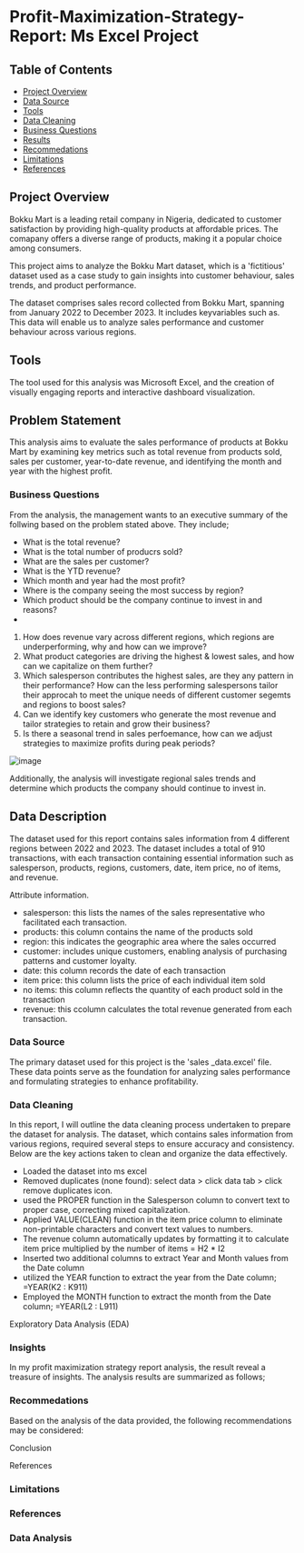 # Profit-Maximization-Strategy-Report: Ms Excel Project

## Table of Contents

- [Project Overview](#project-overview)
- [Data Source](#data-source)
- [Tools](#tools)
- [Data Cleaning](#data-cleaning)
- [Business Questions](#business-questions)
- [Results](#results) 
- [Recommedations](#recommedations)
- [Limitations](#limitations)
- [References](#references)

## Project Overview

Bokku Mart is a leading retail company in Nigeria, dedicated to customer satisfaction by providing high-quality products at affordable prices. 
The comapany offers a diverse range of products, making it a popular choice among consumers. 

This project aims to analyze the Bokku Mart dataset, which is a 'fictitious' dataset used as a case study to gain insights into customer behaviour, sales trends, and product performance.

The dataset comprises sales record collected from Bokku Mart, spanning from January 2022 to December 2023. It includes keyvariables such as. This data will enable us to analyze sales performance and customer behaviour across various regions. 

## Tools
The tool used for this analysis was Microsoft Excel, and the creation of visually engaging reports and interactive dashboard visualization.

## Problem Statement 
This analysis aims to evaluate the sales performance of products at Bokku Mart by examining key metrics such as total revenue from products sold, sales per customer, year-to-date revenue, and identifying the month and year with the highest profit. 

### Business Questions  
From the analysis, the management wants to an executive summary of the follwing based on the problem stated above. They include; 

- What is the total revenue?
- What is the total number of producrs sold?
- What are the sales per customer?
- What is the YTD revenue?
- Which month and year had the most profit?
- Where is the company seeing the most success by region?
- Which product should be the company continue to invest in and reasons?
- 

1. How does revenue vary across different regions, which regions are underperforming, why and how can we improve?
2. What product categories are driving the highest & lowest sales, and how can we capitalize on them further?
3. Which salesperson contributes the highest sales, are they any pattern in their performance? How can the less performing salespersons tailor their approcah to meet the unique needs of different customer segemts and regions to boost sales?
4. Can we identify key customers who generate the most revenue and tailor strategies to retain and grow their business?
5. Is there a seasonal trend in sales perfoemance, how can we adjust strategies to maximize profits during peak periods?

![image](https://github.com/user-attachments/assets/e29aab71-d0fa-45a4-85d4-2f545fbb537b)



Additionally, the analysis will investigate regional sales trends and determine which products the company should continue to invest in. 

## Data Description

The dataset used for this report contains sales information from 4 different regions between 2022 and 2023. The dataset includes a total of 910 transactions, with each transaction containing essential information such as salesperson, products, regions, customers, date, item price, no of items, and revenue. 

Attribute information. 
- salesperson: this lists the names of the sales representative who facilitated each transaction.
-  products: this column contains the name of the products sold
-  region: this indicates the geographic area where the sales occurred
-  customer: includes unique customers, enabling analysis of purchasing patterns and customer loyalty.
-  date: this column records the date of each transaction
-  item price: this column lists the price of each individual item sold
-  no items: this column reflects the quantity of each product sold in the transaction
-  revenue: this ccolumn calculates the total revenue generated from each transaction. 
  
### Data Source

The primary dataset used for this project is the 'sales _data.excel' file. These data points serve as the foundation for analyzing sales performance and formulating strategies to enhance profitability. 

### Data Cleaning
In this report, I will outline the data cleaning process undertaken to prepare the dataset for analysis. The dataset, which contains sales information from various regions, required several steps to ensure accuracy and consistency. Below are the key actions taken to clean and organize the data effectively. 

- Loaded the dataset into ms excel
- Removed duplicates (none found): select data > click data tab > click  remove duplicates icon.
- used the PROPER function in the Salesperson column to convert text to proper case, correcting mixed capitalization.
- Applied VALUE(CLEAN) function in the item price column to eliminate non-printable characters and convert text values to numbers.
- The revenue column automatically updates by formatting it to calculate item price multiplied by the number of items  = H2 * I2 
- Inserted two additional columns to extract Year and Month values from the Date column
- utilized the YEAR function to extract the year from the Date column; =YEAR(K2 : K911)
- Employed the MONTH function to extract the month from the Date column;  =YEAR(L2 : L911)


Exploratory Data Analysis (EDA)




### Insights

In my profit maximization strategy report analysis, the result reveal a treasure of insights. The analysis results are summarized as follows; 

### Recommedations 
Based on the analysis of the data provided, the following recommendations may be considered:

Conclusion 

References 

### Limitations 

### References 



### Data Analysis 
